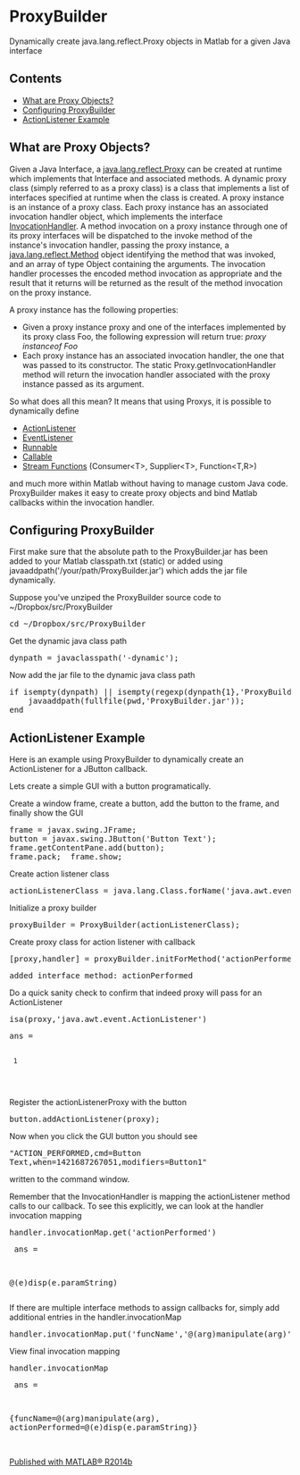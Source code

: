 # ProxyBuilder
Dynamically create java.lang.reflect.Proxy objects in Matlab for a given Java interface 

<html>
    <head>
      <meta http-equiv="Content-Type" content="text/html; charset=utf-8">
      <link rel="stylesheet" type="text/css" href="README.css">
  <title>Proxy Objects in Java and Matlab</title><meta name="generator" content="MATLAB 8.4"><link rel="schema.DC" href="http://purl.org/dc/elements/1.1/"><meta name="DC.date" content="2015-01-19"><meta name="DC.source" content="ProxyObjects.m"><style type="text/css">
  </style></head><body><div class="content"><h2>Contents</h2><div><ul><li><a href="#1">What are Proxy Objects?</a></li><li><a href="#2">Configuring ProxyBuilder</a></li><li><a href="#5">ActionListener Example</a></li></ul></div><h2>What are Proxy Objects?<a name="1"></a></h2><p>Given a Java Interface, a <a href="http://docs.oracle.com/javase/8/docs/api/java/lang/reflect/Proxy.html">java.lang.reflect.Proxy</a> can be created at runtime which implements that Interface and associated methods. A dynamic proxy class (simply referred to as a proxy class) is a class that implements a list of interfaces specified at runtime when the class is created. A proxy instance is an instance of a proxy class. Each proxy instance has an associated invocation handler object, which implements the interface <a href="http://docs.oracle.com/javase/8/docs/api/java/lang/reflect/InvocationHandler.html">InvocationHandler</a>. A method invocation on a proxy instance through one of its proxy interfaces will be dispatched to the invoke method of the instance's invocation handler, passing the proxy instance, a <a href="http://docs.oracle.com/javase/8/docs/api/java/lang/reflect/Method.html">java.lang.reflect.Method</a> object identifying the method that was invoked, and an array of type Object containing the arguments. The invocation handler processes the encoded method invocation as appropriate and the result that it returns will be returned as the result of the method invocation on the proxy instance.</p><p>A proxy instance has the following properties:</p><div><ul><li>Given a proxy instance proxy and one of the interfaces implemented by its proxy class Foo, the following expression will return true: <i>proxy</i> <i>instanceof</i> <i>Foo</i></li><li>Each proxy instance has an associated invocation handler, the one that was passed to its constructor. The static Proxy.getInvocationHandler method will return the invocation handler associated with the proxy instance passed as its argument.</li></ul></div><p>So what does all this mean?  It means that using Proxys, it is possible to dynamically define</p><div><ul><li><a href="http://docs.oracle.com/javase/8/docs/api/java/awt/event/ActionListener.html">ActionListener</a></li><li><a href="http://docs.oracle.com/javase/8/docs/api/java/util/EventListener.html">EventListener</a></li><li><a href="http://docs.oracle.com/javase/8/docs/api/java/lang/Runnable.html">Runnable</a></li><li><a href="http://docs.oracle.com/javase/8/docs/api/java/util/concurrent/Callable.html">Callable</a></li><li><a href="http://docs.oracle.com/javase/8/docs/api/java/util/function/package-summary.html">Stream Functions</a> (Consumer&lt;T&gt;, Supplier&lt;T&gt;, Function&lt;T,R&gt;)</li></ul></div><p>and much more within Matlab without having to manage custom Java code.  ProxyBuilder makes it easy to create proxy objects and bind Matlab callbacks within the invocation handler.</p><h2>Configuring ProxyBuilder<a name="2"></a></h2><p>First make sure that the absolute path to the ProxyBuilder.jar has been added to your Matlab classpath.txt (static) or added using javaaddpath('/your/path/ProxyBuilder.jar') which adds the jar file dynamically.</p><p>Suppose you've unziped the ProxyBuilder source code to ~/Dropbox/src/ProxyBuilder</p><pre class="codeinput">cd <span class="string">~/Dropbox/src/ProxyBuilder</span>
</pre><p>Get the dynamic java class path</p><pre class="codeinput">dynpath = javaclasspath(<span class="string">'-dynamic'</span>);
</pre><p>Now add the jar file to the dynamic java class path</p><pre class="codeinput"><span class="keyword">if</span> isempty(dynpath) || isempty(regexp(dynpath{1},<span class="string">'ProxyBuilder.jar'</span>));
    javaaddpath(fullfile(pwd,<span class="string">'ProxyBuilder.jar'</span>));
<span class="keyword">end</span>
</pre><h2>ActionListener Example<a name="5"></a></h2><p>Here is an example using ProxyBuilder to dynamically create an ActionListener for a JButton callback.</p><p>Lets create a simple GUI with a button programatically.</p><p>Create a window frame, create a button, add the button to the frame, and finally show the GUI</p><pre class="codeinput">frame = javax.swing.JFrame;
button = javax.swing.JButton(<span class="string">'Button Text'</span>);
frame.getContentPane.add(button);
frame.pack;  frame.show;
</pre><p>Create action listener class</p><pre class="codeinput">actionListenerClass = java.lang.Class.forName(<span class="string">'java.awt.event.ActionListener'</span>);
</pre><p>Initialize a proxy builder</p><pre class="codeinput">proxyBuilder = ProxyBuilder(actionListenerClass);
</pre><p>Create proxy class for action listener with callback</p><pre class="codeinput">[proxy,handler] = proxyBuilder.initForMethod(<span class="string">'actionPerformed'</span>,<span class="string">'@(e)disp(e.paramString)'</span>);
</pre><pre class="codeoutput">added interface method: actionPerformed
</pre><p>Do a quick sanity check to confirm that indeed proxy will pass for an ActionListener</p><pre class="codeinput">isa(proxy,<span class="string">'java.awt.event.ActionListener'</span>)
</pre><pre class="codeoutput">
ans =

     1
</pre><p>Register the actionListenerProxy with the button</p><pre class="codeinput">button.addActionListener(proxy);
</pre><p>Now when you click the GUI button you should see</p><pre>"ACTION_PERFORMED,cmd=Button Text,when=1421687267051,modifiers=Button1"</pre><p>written to the command window.</p><p>Remember that the InvocationHandler is mapping the actionListener method calls to our callback.  To see this explicitly, we can look at the handler invocation mapping</p><pre class="codeinput">handler.invocationMap.get(<span class="string">'actionPerformed'</span>)
</pre><pre class="codeoutput">
ans =

@(e)disp(e.paramString)
</pre><p>If there are multiple interface methods to assign callbacks for, simply add additional entries in the handler.invocationMap</p><pre class="codeinput">handler.invocationMap.put(<span class="string">'funcName'</span>,<span class="string">'@(arg)manipulate(arg)'</span>);
</pre><p>View final invocation mapping</p><pre class="codeinput">handler.invocationMap
</pre><pre class="codeoutput"> 
ans =
 
{funcName=@(arg)manipulate(arg), actionPerformed=@(e)disp(e.paramString)}
</pre><p class="footer"><br><a href="http://www.mathworks.com/products/matlab/">Published with MATLAB&reg; R2014b</a><br></p></div>
</body></html>
